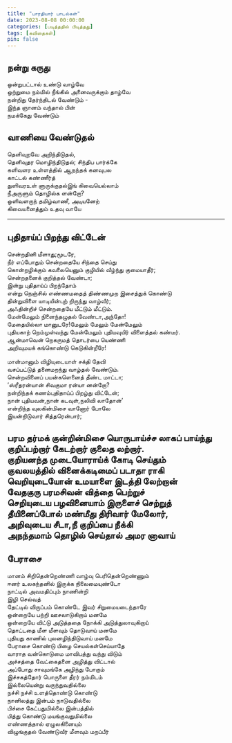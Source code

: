 ```yaml
---
title: "பாரதியார் பாடல்கள்"
date: 2023-08-08 00:00:00
categories: [படித்ததில் பிடித்தது]
tags: [கவிதைகள்]
pin: false
---
```



## நன்று கருது

ஒன்றுபட்டால் உண்டு வாழ்வே <br> 
ஒற்றுமை நம்மில் நீங்கில் அனைவருக்கும் தாழ்வே <br> 
நன்றிது தேர்ந்திடல் வேண்டும் - <br>
இந்த ஞானம் வந்தால் பின் <br>
நமக்கேது வேண்டும்


## வாணியை வேண்டுதல்

தெளிவுறவே அறிந்திடுதல், <br>
  தெளிவுதர மொழிந்திடுதல்; சிந்திப பார்க்கே <br>
களிவளர உள்ளத்தில் ஆநந்தக் கனவுபல <br>
  காட்டல் கண்ணீர்த் <br>
துளிவரஉள் ளுருக்குதல்இங் கிவையெல்லாம் <br>
  நீஅருளும் தொழில்க ளன்றோ? <br>
ஒளிவளருந் தமிழ்வாணீ, அடியனேற் <br>
  கிவையனைத்தும் உதவு வாயே <br>

--------


## புதிதாய்ப் பிறந்து விட்டேன்

சென்றதினி மீளாது;மூடரே, <br>
நீர் எப்போதும் சென்றதையே சிந்தை செய்து <br>
கொன்றழிக்கும் கவலையெனும் குழியில் வீழ்ந்து குமையாதீர்; <br>
சென்றதனைக் குறித்தல் வேண்டா;<br>
இன்று புதிதாய்ப் பிறந்தோம்<br>
என்று நெஞ்சில் எண்ணமதைத் திண்ணமுற இசைத்துக் கொண்டு<br>
தின்றுவிளை யாடியின்புற் றிருந்து வாழ்வீர்;<br>
அஃதின்றிச் சென்றதையே மீட்டும் மீட்டும்.<br>
மேன்மேலும் நினைந்தழுதல் வேண்டா,அந்தோ!<br>
மேதையில்லா மானுடரே!மேலும் மேலும் மேன்மேலும்<br>
புதியகாற் றெம்முள்வந்து மேன்மேலும் புதியவுயிர் விளைத்தல் கண்டீர். <br>
ஆன்மாவென் றெகருமத் தொடர்பை யெண்ணி<br>
அறிவுமயக் கங்கொண்டு கெடுகின்றீரே!<br>

மான்மானும் விழியுடையாள் சக்தி தேவி<br>
வசப்பட்டுத் தனைமறந்து வாழ்தல் வேண்டும்.<br>
சென்றவினைப் பயன்களெனைத் தீண்ட மாட்டா; <br>
‘ஸ்ரீதரன்யான் சிவகுமா ரன்யா னன்றோ?<br>
நன்றிந்தக் கணம்புதிதாய்ப் பிறழ்து விட்டேன்;<br>
நான் புதியவன்,நான் கடவுள்,நலிவி லாதோன்’<br>
என்றிந்த வுலகின்மிசை வானோர் போலே<br>
இயன்றிடுவார் சித்தரென்பார்;<br>

பரம தர்மக் குன்றின்மிசை யொருபாய்ச்ச லாகப் பாய்ந்து <br>
குறிப்பற்றார் கேடற்றார் குலைத லற்றார்.<br>
குறியனந்த முடையோராய்க் கோடி செய்தும்<br>
குவலயத்தில் வினைக்கடிமைப் படாதா ராகி<br>
வெறியுடையோன் உமயாளை இடத்தி லேற்றான்<br>
வேதகுரு பரமசிவன் வித்தை பெற்றுச்<br>
செறியுடைய பழவினையாம் இருளைச் செற்றுத் <br>
தீயினைப்போல் மண்மீது திரிவார் மேலோர்,<br>
அறிவுடைய சீடா,நீ குறிப்பை நீக்கி<br>
அநந்தமாம் தொழில் செய்தால் அமர னாவாய்<br>
------------


## பேராசை

மானம் சிறிதென்றெண்ணி வாழ்வு பெரிதென்றெண்ணும் <br>
ஈனர் உலகந்தனில் இருக்க நிலைமையுண்டோ<br>
நாட்டில் அவமதிப்பும் நாணின்றி <br>
இழி செல்வத்<br>
தேட்டில் விருப்பம் கொண்டே இவர் சிறுமையடைந்தாரே <br>
ஒன்றையே பற்றி ஊசலாடுகிறாய் மனமே <br>
ஒன்றையே விட்டு அடுத்ததை நோக்கி அடுத்துலாவுகிறாய் <br>
தொட்டதை மீள மீளவும் தொடுவாய் மனமே<br>
புதியது காணில் புலனழிந்திடுவாய் மனமே<br>
பேராசை கொண்டு பிழை செயல்கள்செய்யாதே<br>
வாராத வன்கொடுமை மாவிபத்து வந்து விடும் <br>
அச்சத்தை வேட்கைதனை அழித்து விட்டால்<br>
அப்போது சாவுமங்கே அழிந்து போகும்<br>
இச்சகத்தோர் பொருளை தீரர் நம்மிடம்<br>
இல்லையென்று வருந்துவதில்லை<br>
நச்சி நச்சி உளத்தொண்டு கொண்டு <br>
நானிலத்து இன்பம் நாடுவதில்லை<br>
பிச்சை கேட்பதுமில்லை இன்பத்தில்<br>
பித்து கொண்டு மயங்குவதுமில்லை<br>
எண்ணத்தால் ஏழுலகினையும்<br>
விழுங்குதல் வேண்டுவீர் மீளவும் மறப்பீர் <br>
